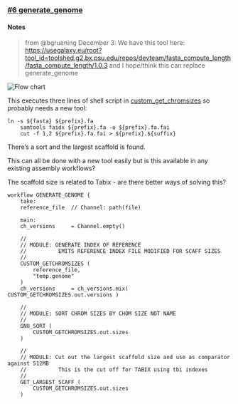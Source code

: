 ### [#6 generate_genome](https://github.com/sanger-tol/treeval/blob/dev/subworkflows/local/generate_genome.nf)

#### Notes
> from @bgruening December 3: We have this tool here: https://usegalaxy.eu/root?tool_id=toolshed.g2.bx.psu.edu/repos/devteam/fasta_compute_length/fasta_compute_length/1.0.3 and I hope/think this can replace generate_genome


![Flow chart](https://raw.githubusercontent.com/sanger-tol/treeval/dev/docs/images/v1-1-0/treeval_1_1_0_generate_genome.png)

This executes three lines of shell script in [custom_get_chromsizes](https://github.com/sanger-tol/treeval/blob/dev/modules/nf-core/custom/getchromsizes/main.nf) so probably needs a new tool:


```
ln -s ${fasta} ${prefix}.fa
    samtools faidx ${prefix}.fa -o ${prefix}.fa.fai
    cut -f 1,2 ${prefix}.fa.fai > ${prefix}.${suffix}
```


There’s a sort and the largest scaffold is found.

This can all be done with a new tool easily but is this available in any existing assembly workflows?

The scaffold size is related to Tabix - are there better ways of solving this?


```
workflow GENERATE_GENOME {
    take:
    reference_file  // Channel: path(file)

    main:
    ch_versions     = Channel.empty()

    //
    // MODULE: GENERATE INDEX OF REFERENCE
    //          EMITS REFERENCE INDEX FILE MODIFIED FOR SCAFF SIZES
    //
    CUSTOM_GETCHROMSIZES (
        reference_file,
        "temp.genome"
    )
    ch_versions     = ch_versions.mix(  CUSTOM_GETCHROMSIZES.out.versions )

    //
    // MODULE: SORT CHROM SIZES BY CHOM SIZE NOT NAME
    //
    GNU_SORT (
        CUSTOM_GETCHROMSIZES.out.sizes
    )

    //
    // MODULE: Cut out the largest scaffold size and use as comparator against 512MB
    //          This is the cut off for TABIX using tbi indexes
    //
    GET_LARGEST_SCAFF (
        CUSTOM_GETCHROMSIZES.out.sizes
    )
```
